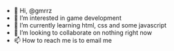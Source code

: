 - 👋 Hi, @gmrrz
- 👀 I’m interested in game development
- 🌱 I’m currently learning html, css and some javascript 
- 💞️ I’m looking to collaborate on nothing right now
- 📫 How to reach me is to email me

<!---
gmrrz/gmrrz is a ✨ special ✨ repository because its `README.md` (this file) appears on your GitHub profile.
You can click the Preview link to take a look at your changes.
--->
